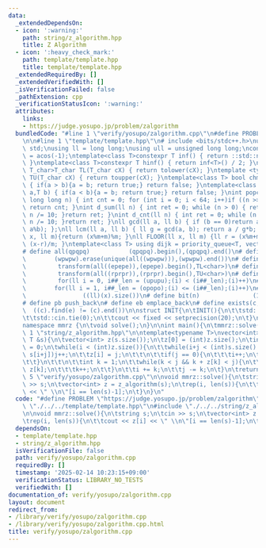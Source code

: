 ```yaml
---
data:
  _extendedDependsOn:
  - icon: ':warning:'
    path: string/z_algorithm.hpp
    title: Z Algorithm
  - icon: ':heavy_check_mark:'
    path: template/template.hpp
    title: template/template.hpp
  _extendedRequiredBy: []
  _extendedVerifiedWith: []
  _isVerificationFailed: false
  _pathExtension: cpp
  _verificationStatusIcon: ':warning:'
  attributes:
    links:
    - https://judge.yosupo.jp/problem/zalgorithm
  bundledCode: "#line 1 \"verify/yosupo/zalgorithm.cpp\"\n#define PROBLEM \"https://judge.yosupo.jp/problem/zalgorithm\"\
    \n\n#line 1 \"template/template.hpp\"\n# include <bits/stdc++.h>\nusing namespace\
    \ std;\nusing ll = long long;\nusing ull = unsigned long long;\nconst double pi\
    \ = acos(-1);\ntemplate<class T>constexpr T inf() { return ::std::numeric_limits<T>::max();\
    \ }\ntemplate<class T>constexpr T hinf() { return inf<T>() / 2; }\ntemplate <typename\
    \ T_char>T_char TL(T_char cX) { return tolower(cX); }\ntemplate <typename T_char>T_char\
    \ TU(T_char cX) { return toupper(cX); }\ntemplate<class T> bool chmin(T& a,T b)\
    \ { if(a > b){a = b; return true;} return false; }\ntemplate<class T> bool chmax(T&\
    \ a,T b) { if(a < b){a = b; return true;} return false; }\nint popcnt(unsigned\
    \ long long n) { int cnt = 0; for (int i = 0; i < 64; i++)if ((n >> i) & 1)cnt++;\
    \ return cnt; }\nint d_sum(ll n) { int ret = 0; while (n > 0) { ret += n % 10;\
    \ n /= 10; }return ret; }\nint d_cnt(ll n) { int ret = 0; while (n > 0) { ret++;\
    \ n /= 10; }return ret; }\nll gcd(ll a, ll b) { if (b == 0)return a; return gcd(b,\
    \ a%b); };\nll lcm(ll a, ll b) { ll g = gcd(a, b); return a / g*b; };\nll MOD(ll\
    \ x, ll m){return (x%m+m)%m; }\nll FLOOR(ll x, ll m) {ll r = (x%m+m)%m; return\
    \ (x-r)/m; }\ntemplate<class T> using dijk = priority_queue<T, vector<T>, greater<T>>;\n\
    # define all(qpqpq)           (qpqpq).begin(),(qpqpq).end()\n# define UNIQUE(wpwpw)\
    \        (wpwpw).erase(unique(all((wpwpw))),(wpwpw).end())\n# define LOWER(epepe)\
    \         transform(all((epepe)),(epepe).begin(),TL<char>)\n# define UPPER(rprpr)\
    \         transform(all((rprpr)),(rprpr).begin(),TU<char>)\n# define rep(i,upupu)\
    \         for(ll i = 0, i##_len = (upupu);(i) < (i##_len);(i)++)\n# define reps(i,opopo)\
    \        for(ll i = 1, i##_len = (opopo);(i) <= (i##_len);(i)++)\n# define len(x)\
    \                ((ll)(x).size())\n# define bit(n)               (1LL << (n))\n\
    # define pb push_back\n# define eb emplace_back\n# define exists(c, e)       \
    \  ((c).find(e) != (c).end())\n\nstruct INIT{\n\tINIT(){\n\t\tstd::ios::sync_with_stdio(false);\n\
    \t\tstd::cin.tie(0);\n\t\tcout << fixed << setprecision(20);\n\t}\n}INIT;\n\n\
    namespace mmrz {\n\tvoid solve();\n}\n\nint main(){\n\tmmrz::solve();\n}\n#line\
    \ 1 \"string/z_algorithm.hpp\"\n\ntemplate<typename T>\nvector<int> z_algorithm(const\
    \ T &s){\n\tvector<int> z(s.size());\n\tz[0] = (int)z.size();\n\tint i = 1, j\
    \ = 0;\n\twhile(i < (int)z.size()){\n\t\twhile(i+j < (int)s.size() && s[j] ==\
    \ s[i+j])j++;\n\t\tz[i] = j;\n\t\t\n\t\tif(j == 0){\n\t\t\ti++;\n\t\t\tcontinue;\n\
    \t\t}\n\t\t\n\t\tint k = 1;\n\t\twhile(k < j && k + z[k] < j){\n\t\t\tz[i+k] =\
    \ z[k];\n\t\t\tk++;\n\t\t}\n\t\ti += k;\n\t\tj -= k;\n\t}\n\treturn z;\n}\n#line\
    \ 5 \"verify/yosupo/zalgorithm.cpp\"\n\nvoid mmrz::solve(){\n\tstring s;\n\tcin\
    \ >> s;\n\tvector<int> z = z_algorithm(s);\n\trep(i, len(s)){\n\t\tcout << z[i]\
    \ << \" \\n\"[i == len(s)-1];\n\t}\n}\n"
  code: "#define PROBLEM \"https://judge.yosupo.jp/problem/zalgorithm\"\n\n#include\
    \ \"./../../template/template.hpp\"\n#include \"./../../string/z_algorithm.hpp\"\
    \n\nvoid mmrz::solve(){\n\tstring s;\n\tcin >> s;\n\tvector<int> z = z_algorithm(s);\n\
    \trep(i, len(s)){\n\t\tcout << z[i] << \" \\n\"[i == len(s)-1];\n\t}\n}\n"
  dependsOn:
  - template/template.hpp
  - string/z_algorithm.hpp
  isVerificationFile: false
  path: verify/yosupo/zalgorithm.cpp
  requiredBy: []
  timestamp: '2025-02-14 10:23:15+09:00'
  verificationStatus: LIBRARY_NO_TESTS
  verifiedWith: []
documentation_of: verify/yosupo/zalgorithm.cpp
layout: document
redirect_from:
- /library/verify/yosupo/zalgorithm.cpp
- /library/verify/yosupo/zalgorithm.cpp.html
title: verify/yosupo/zalgorithm.cpp
---
```

